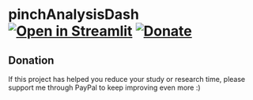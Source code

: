 # pinchAnalysisDash [![Open in Streamlit](https://static.streamlit.io/badges/streamlit_badge_black_white.svg)](https://share.streamlit.io/luiseduardocorreagallego/pinchanalysisdash/main/pinchAnalysisDash.py) [![Donate](https://img.shields.io/badge/Donate-PayPal-green.svg)](https://paypal.me/LuisEduardoCorreaG )

## Donation 
If this project has helped you reduce your study or research time, please support me through PayPal to keep improving even more :)

